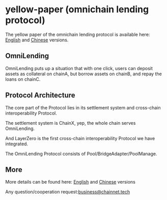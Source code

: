 # yellow-paper (omnichain lending protocol)

The yellow paper of the omnichain lending protocol is available here: [English](./en/OMNI_Protocol.pdf) and [Chinese](./cn/OMNI_Protocol.pdf) versions.

## OmniLending

OmniLending puts up a situation that with one click, users can deposit assets as collateral on chainA, but borrow assets on chainB, and repay the loans on chainC.

## Protocol Architecture

The core part of the Protocol lies in its settlement system and cross-chain interoperability Protocol.

The settlement system is ChainX, yep, the whole chain serves OmniLending. 

And LayerZero is the first cross-chain interoperability Protocol we have integrated.

The OmniLending Protocol consists of Pool/BridgeAdapter/PoolManage.

## More

More details can be found here: [English](./en/OMNI_Protocol.pdf) and [Chinese](./cn/OMNI_Protocol.pdf) versions

Any question/cooperation request:business@chainnet.tech
